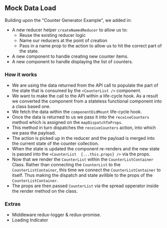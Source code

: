 ## Mock Data Load

Building upon the "Counter Generator Example", we added in:
- A new reducer helper ``createNamedReducer`` to allow us to:
	- Reuse the existing reducer logic
	- Name our reducers at the point of creation
	- Pass in a name prop to the action to allow us to hit the correct part of the state.
- A new component to handle creating new counter items.
- A new component to handle displaying the list of counters.

### How it works
- We are using the data returned from the API call to populate the part of the state that is consumed by the ``<CounterList />`` component.
- We want to make the call to the API within a life-cycle hook. As a result we converted the component from a stateless functional component into a class based one.
- We fetch the data within the ``componentDidMount`` life-cycle hook.
- Once the data is returned to us we pass it into the ``receiveCounters`` method which is assigned on the ``mapDispatchToProps``.
- This method in turn dispatches the ``receiveCounters`` action, into which we pass the payload.
- The action is picked up in the reducer and the payload is merged into the current state of the counter collection.
- When the state is updated the component re-renders and the new state is passed into the ``<CounterList  {...this.props} />`` via the props.
- Now that we render the ``CounterList`` within the ``CounterListContainer`` Class. Rather than connecting the ``CounterList`` to the ``CounterListContainer``, this time we connect the ``CounterListContainer`` to itself. Thus making the dispatch and state avilible to the props of the ``CounterListContainer``.
- The props are then passed ``CounterList`` via the spread opperator inside the render method on the class.

### Extras
- Middleware redux-logger & redux-promise.
- Loading Indicator

